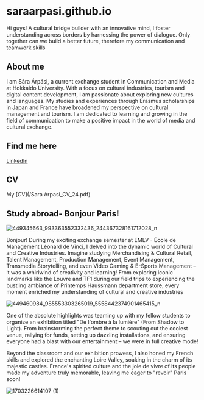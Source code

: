 # saraarpasi.github.io
Hi guys!
A cultural bridge builder with an innovative mind, I foster understanding across borders
by harnessing the power of dialogue. Only together can we build a better future, therefore my communication and teamwork skills

## About me 
I am Sára Árpási, a current exchange student in Communication and Media at Hokkaido University. With a focus on cultural industries, tourism and digital content development, I am passionate about exploring new cultures and languages. My studies and experiences through Erasmus scholarships in Japan and France have broadened my perspective on cultural management and tourism. I am dedicated to learning and growing in the field of communication to make a positive impact in the world of media and cultural exchange.

## Find me here

 [LinkedIn](https://www.linkedin.com/in/s%C3%A1ra-%C3%A1rp%C3%A1si-3b6783184/)

## CV
My [CV](/Sara Arpasi_CV_24.pdf)

## Study abroad- Bonjour Paris! 

![449345663_993363552332436_244367328161712028_n](https://github.com/saraarpasi/saraarpasi.github.io/assets/172238710/d7d53b31-98b4-499a-b9d3-a1231d7be809)

Bonjour! During my exciting exchange semester at EMLV - École de Management Léonard de Vinci, I delved into the dynamic world of Cultural and Creative Industries. Imagine studying Merchandising & Cultural Retail, Talent Management, Production Management, Event Management, Transmedia Storytelling, and even Video Gaming & E-Sports Management – it was a whirlwind of creativity and learning! From exploring iconic landmarks like the Louvre and TF1 during our field trips to experiencing the bustling ambiance of Printemps Haussmann department store, every moment enriched my understanding of cultural and creative industries

![449460984_985553303265019_5558442374901465415_n](https://github.com/saraarpasi/saraarpasi.github.io/assets/172238710/737a02b1-267e-4644-929c-7310498d102f)

One of the absolute highlights was teaming up with my fellow students to organize an exhibition titled "De l'ombre à la lumière" (From Shadow to Light). From brainstorming the perfect theme to scouting out the coolest venue, rallying for funds, setting up dazzling installations, and ensuring everyone had a blast with our entertainment – we were in full creative mode!

Beyond the classroom and our exhibition prowess, I also honed my French skills and explored the enchanting Loire Valley, soaking in the charm of its majestic castles. France's spirited culture and the joie de vivre of its people made my adventure truly memorable, leaving me eager to "revoir" Paris soon!

![1703226614107 (1)](https://github.com/saraarpasi/saraarpasi.github.io/assets/172238710/f90c8fe5-2a01-4633-bad1-d95783ef4274)
